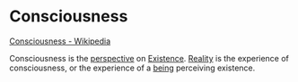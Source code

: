 # Consciousness

<a href="https://en.wikipedia.org/wiki/Consciousness" target="_blank">Consciousness - Wikipedia</a>

Consciousness is the [perspective](./perspective.md) on [Existence](./existence.md). [Reality](./reality.md) is the experience of consciousness, or the experience of a [being](./being.md) perceiving existence.
